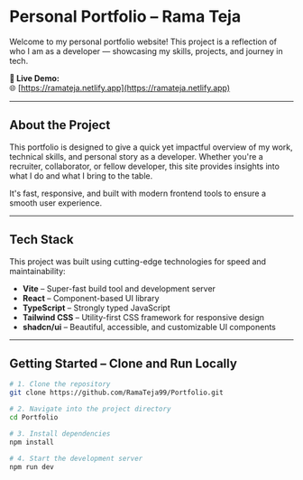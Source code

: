 # Personal Portfolio – Rama Teja

Welcome to my personal portfolio website! This project is a reflection of who I am as a developer — showcasing my skills, projects, and journey in tech.

**🔗 Live Demo:**  
🌐 [https://ramateja.netlify.app](https://ramateja.netlify.app)

---

## About the Project

This portfolio is designed to give a quick yet impactful overview of my work, technical skills, and personal story as a developer. Whether you're a recruiter, collaborator, or fellow developer, this site provides insights into what I do and what I bring to the table.

It's fast, responsive, and built with modern frontend tools to ensure a smooth user experience.

---

## Tech Stack

This project was built using cutting-edge technologies for speed and maintainability:

- **Vite** – Super-fast build tool and development server  
- **React** – Component-based UI library  
- **TypeScript** – Strongly typed JavaScript  
- **Tailwind CSS** – Utility-first CSS framework for responsive design  
- **shadcn/ui** – Beautiful, accessible, and customizable UI components

---

## Getting Started – Clone and Run Locally

```bash
# 1. Clone the repository
git clone https://github.com/RamaTeja99/Portfolio.git

# 2. Navigate into the project directory
cd Portfolio

# 3. Install dependencies
npm install

# 4. Start the development server
npm run dev
